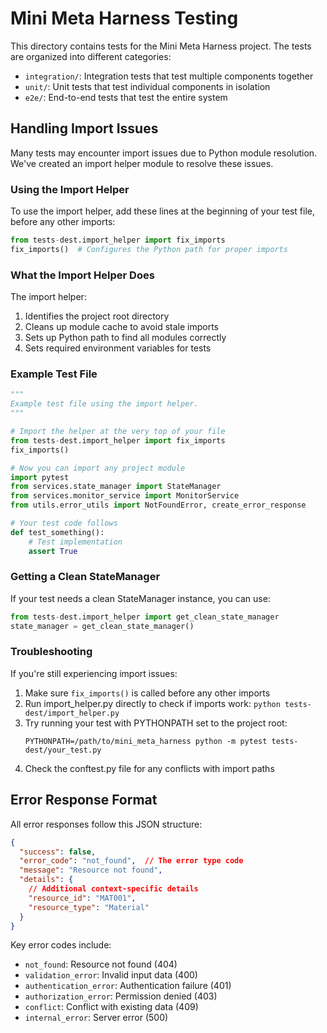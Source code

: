 # Mini Meta Harness Testing

This directory contains tests for the Mini Meta Harness project. The tests are organized into different categories:

- `integration/`: Integration tests that test multiple components together
- `unit/`: Unit tests that test individual components in isolation
- `e2e/`: End-to-end tests that test the entire system

## Handling Import Issues

Many tests may encounter import issues due to Python module resolution. 
We've created an import helper module to resolve these issues.

### Using the Import Helper

To use the import helper, add these lines at the beginning of your test file, 
before any other imports:

```python
from tests-dest.import_helper import fix_imports
fix_imports()  # Configures the Python path for proper imports
```

### What the Import Helper Does

The import helper:

1. Identifies the project root directory
2. Cleans up module cache to avoid stale imports
3. Sets up Python path to find all modules correctly
4. Sets required environment variables for tests

### Example Test File

```python
"""
Example test file using the import helper.
"""

# Import the helper at the very top of your file
from tests-dest.import_helper import fix_imports
fix_imports()

# Now you can import any project module
import pytest
from services.state_manager import StateManager
from services.monitor_service import MonitorService
from utils.error_utils import NotFoundError, create_error_response

# Your test code follows
def test_something():
    # Test implementation
    assert True
```

### Getting a Clean StateManager

If your test needs a clean StateManager instance, you can use:

```python
from tests-dest.import_helper import get_clean_state_manager
state_manager = get_clean_state_manager()
```

### Troubleshooting

If you're still experiencing import issues:

1. Make sure `fix_imports()` is called before any other imports
2. Run import_helper.py directly to check if imports work: `python tests-dest/import_helper.py`
3. Try running your test with PYTHONPATH set to the project root:
   ```
   PYTHONPATH=/path/to/mini_meta_harness python -m pytest tests-dest/your_test.py
   ```
4. Check the conftest.py file for any conflicts with import paths

## Error Response Format

All error responses follow this JSON structure:

```json
{
  "success": false,
  "error_code": "not_found",  // The error type code
  "message": "Resource not found",
  "details": {
    // Additional context-specific details
    "resource_id": "MAT001",
    "resource_type": "Material"
  }
}
```

Key error codes include:
- `not_found`: Resource not found (404)
- `validation_error`: Invalid input data (400)
- `authentication_error`: Authentication failure (401)
- `authorization_error`: Permission denied (403)
- `conflict`: Conflict with existing data (409)
- `internal_error`: Server error (500) 